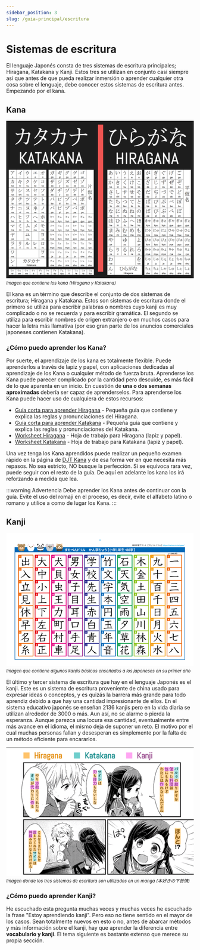 ```yaml
---
sidebar_position: 3
slug: /guia-principal/escritura
---
```

# Sistemas de escritura

El lenguaje Japonés consta de tres sistemas de escritura principales; Hiragana, Katakana y Kanji. Estos tres se utilizan en conjunto casi siempre así que antes de que pueda realizar inmersión o aprender cualquier otra cosa sobre el lenguaje, debe conocer estos sistemas de escritura antes. Empezando por el kana.

## Kana
![kana](../../assets/main_guide/writing_kana.png)
_<small>Imagen que contiene los kana (Hiragana y Katakana)</small>_

El kana es un término que describe el conjunto de dos sistemas de escritura; Hiragana y Katakana. Estos son sistemas de escritura donde el primero se utiliza para escribir palabras o nombres cuyo kanji es muy complicado o no se recuerda y para escribir gramática. El segundo se utiliza para escribir nombres de origen extranjero o en muchos casos para hacer la letra más llamativa (por eso gran parte de los anuncios comerciales japoneses contienen Katakana).

### ¿Cómo puedo aprender los Kana?
Por suerte, el aprendizaje de los kana es totalmente flexible. Puede aprenderlos a través de lapiz y papel, con aplicaciones dedicadas al aprendizaje de los Kana o cualquier método de fuerza bruta. Aprenderse los Kana puede parecer complicado por la cantidad pero descuide, es más fácil de lo que aparenta en un inicio. En cuestión de **una o dos semanas aproximadas** debería ser capaz de aprenderselos. Para aprenderse los Kana puede hacer uso de cualquiera de estos recursos:

- [Guía corta para aprender Hiragana](http://www.aprenderjapones.com/curso-de-japones/hiragana-basico/) - Pequeña guía que contiene y explica las reglas y pronunciaciones del Hiragana.
- [Guía corta para aprender Katakana](http://www.aprenderjapones.com/curso-de-japones/katakana-basico/) - Pequeña guía que contiene y explica las reglas y pronunciaciones del Katakana.
- [Worksheet Hiragana](http://japanese-lesson.com/resources/pdf/characters/hiragana_writing_practice_sheets.pdf) - Hoja de trabajo para Hiragana (lapiz y papel).
- [Worksheet Katakana](http://japanese-lesson.com/resources/pdf/katakana_writing_practice_sheets.pdf) - Hoja de trabajo para Katakana (lapiz y papel).

Una vez tenga los Kana aprendidos puede realizar un pequeño examen rápido en la página de [DJT Kana](https://djtguide.neocities.org/kana/index.html) y de esa forma ver en que necesita más repasos. No sea estricto, NO busque la perfección. Si se equivoca rara vez, puede seguir con el resto de la guía. De aquí en adelante los kana los irá reforzando a medida que lea.

:::warning Advertencia
Debe aprender los Kana antes de continuar con la guía. Evite el uso del romaji en el proceso, es decir, evite el alfabeto latino o romano y utilice a como de lugar los Kana.
:::

## Kanji

![kanji](../../assets/main_guide/kanji_first_learners.png)
_<small>Imagen que contiene algunos kanjis básicos enseñados a los japoneses en su primer año</small>_

El último y tercer sistema de escritura que hay en el lenguaje Japonés es el kanji. Este es un sistema de escritura proveniente de china usado para expresar ideas o conceptos, y es quizás la barrera más grande para todo aprendiz debido a que hay una cantidad impresionante de ellos. En el sistema educativo japonés se enseñan 2136 kanjis pero en la vida diaria se utilizan alrededor de 3000 o más. Aun así, no se alarme o pierda la esperanza. Aunque parezca una locura esa cantidad, eventualmente entre más avance en el idioma, el mismo deja de suponer un reto. El motivo por el cual muchas personas fallan y desesperan es simplemente por la falta de un método eficiente para encararlos.

![kanji](../../assets/main_guide/example_kana_kanji.png)
_<small>Imagen donde los tres sistemas de escritura son utilizados en un manga (本好きの下苦情)</small>_

### ¿Cómo puedo aprender Kanji?
He escuchado esta pregunta muchas veces y muchas veces he escuchado la frase "Estoy aprendiendo kanji". Pero eso no tiene sentido en el mayor de los casos. Sean totalmente nuevos en esto o no, antes de abarcar métodos y más información sobre el kanji, hay que aprender la diferencia entre **vocabulario y kanji**. El tema siguiente es bastante extenso que merece su propia sección.
